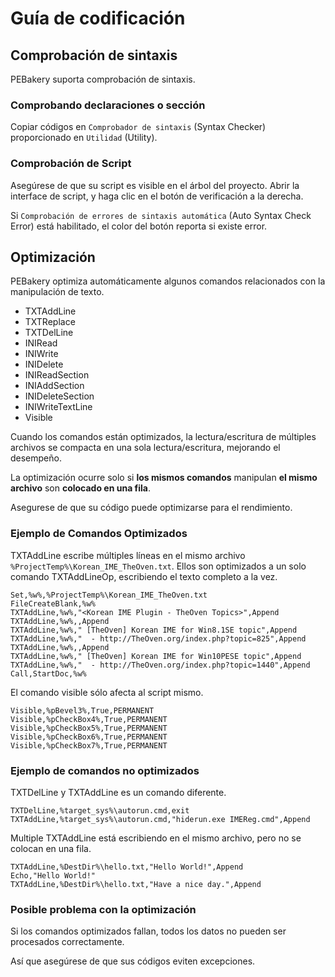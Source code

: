 # Guía de codificación

## Comprobación de sintaxis

PEBakery suporta comprobación de sintaxis.

### Comprobando declaraciones o sección

Copiar códigos en `Comprobador de sintaxis` (Syntax Checker) proporcionado en `Utilidad` (Utility).

### Comprobación de Script

Asegúrese de que su script es visible en el árbol del proyecto. Abrir la interface de script, y haga clic en el botón de verificación a la derecha.

Si `Comprobación de errores de sintaxis automática` (Auto Syntax Check Error) está habilitado, el color del botón reporta si existe error.

## Optimización

PEBakery optimiza automáticamente algunos comandos relacionados con la manipulación de texto.

- TXTAddLine
- TXTReplace
- TXTDelLine
- INIRead
- INIWrite
- INIDelete
- INIReadSection
- INIAddSection
- INIDeleteSection
- INIWriteTextLine
- Visible

Cuando los comandos están optimizados, la lectura/escritura de múltiples archivos se compacta en una sola lectura/escritura, mejorando el desempeño.

La optimización ocurre solo si **los mismos comandos** manipulan **el mismo archivo** son **colocado en una fila**.

Asegurese de que su código puede optimizarse para el rendimiento.

### Ejemplo de Comandos Optimizados

TXTAddLine escribe múltiples líneas en el mismo archivo `%ProjectTemp%\Korean_IME_TheOven.txt`. Ellos son optimizados a un solo comando TXTAddLineOp, escribiendo el texto completo a la vez.

```pebakery
Set,%w%,%ProjectTemp%\Korean_IME_TheOven.txt
FileCreateBlank,%w%
TXTAddLine,%w%,"<Korean IME Plugin - TheOven Topics>",Append
TXTAddLine,%w%,,Append
TXTAddLine,%w%," [TheOven] Korean IME for Win8.1SE topic",Append
TXTAddLine,%w%,"  - http://TheOven.org/index.php?topic=825",Append
TXTAddLine,%w%,,Append
TXTAddLine,%w%," [TheOven] Korean IME for Win10PESE topic",Append
TXTAddLine,%w%,"  - http://TheOven.org/index.php?topic=1440",Append
Call,StartDoc,%w%
```

El comando visible sólo afecta al script mismo.

```pebakery
Visible,%pBevel3%,True,PERMANENT
Visible,%pCheckBox4%,True,PERMANENT
Visible,%pCheckBox5%,True,PERMANENT
Visible,%pCheckBox6%,True,PERMANENT
Visible,%pCheckBox7%,True,PERMANENT
```

### Ejemplo de comandos no optimizados

TXTDelLine y TXTAddLine es un comando diferente.

```pebakery
TXTDelLine,%target_sys%\autorun.cmd,exit
TXTAddLine,%target_sys%\autorun.cmd,"hiderun.exe IMEReg.cmd",Append
```

Multiple TXTAddLine está escribiendo en el mismo archivo, pero no se colocan en una fila.

```pebakery
TXTAddLine,%DestDir%\hello.txt,"Hello World!",Append
Echo,"Hello World!"
TXTAddLine,%DestDir%\hello.txt,"Have a nice day.",Append
```

### Posible problema con la optimización

Si los comandos optimizados fallan, todos los datos no pueden ser procesados correctamente.

Así que asegúrese de que sus códigos eviten excepciones.
